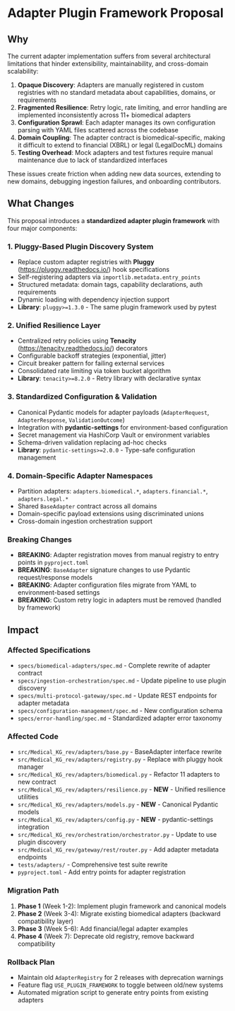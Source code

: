 # Adapter Plugin Framework Proposal

## Why

The current adapter implementation suffers from several architectural limitations that hinder extensibility, maintainability, and cross-domain scalability:

1. **Opaque Discovery**: Adapters are manually registered in custom registries with no standard metadata about capabilities, domains, or requirements
2. **Fragmented Resilience**: Retry logic, rate limiting, and error handling are implemented inconsistently across 11+ biomedical adapters
3. **Configuration Sprawl**: Each adapter manages its own configuration parsing with YAML files scattered across the codebase
4. **Domain Coupling**: The adapter contract is biomedical-specific, making it difficult to extend to financial (XBRL) or legal (LegalDocML) domains
5. **Testing Overhead**: Mock adapters and test fixtures require manual maintenance due to lack of standardized interfaces

These issues create friction when adding new data sources, extending to new domains, debugging ingestion failures, and onboarding contributors.

## What Changes

This proposal introduces a **standardized adapter plugin framework** with four major components:

### 1. Pluggy-Based Plugin Discovery System

- Replace custom adapter registries with **Pluggy** (<https://pluggy.readthedocs.io/>) hook specifications
- Self-registering adapters via `importlib.metadata.entry_points`
- Structured metadata: domain tags, capability declarations, auth requirements
- Dynamic loading with dependency injection support
- **Library**: `pluggy>=1.3.0` - The same plugin framework used by pytest

### 2. Unified Resilience Layer

- Centralized retry policies using **Tenacity** (<https://tenacity.readthedocs.io/>) decorators
- Configurable backoff strategies (exponential, jitter)
- Circuit breaker pattern for failing external services
- Consolidated rate limiting via token bucket algorithm
- **Library**: `tenacity>=8.2.0` - Retry library with declarative syntax

### 3. Standardized Configuration & Validation

- Canonical Pydantic models for adapter payloads (`AdapterRequest`, `AdapterResponse`, `ValidationOutcome`)
- Integration with **pydantic-settings** for environment-based configuration
- Secret management via HashiCorp Vault or environment variables
- Schema-driven validation replacing ad-hoc checks
- **Library**: `pydantic-settings>=2.0.0` - Type-safe configuration management

### 4. Domain-Specific Adapter Namespaces

- Partition adapters: `adapters.biomedical.*`, `adapters.financial.*`, `adapters.legal.*`
- Shared `BaseAdapter` contract across all domains
- Domain-specific payload extensions using discriminated unions
- Cross-domain ingestion orchestration support

### Breaking Changes

- **BREAKING**: Adapter registration moves from manual registry to entry points in `pyproject.toml`
- **BREAKING**: `BaseAdapter` signature changes to use Pydantic request/response models
- **BREAKING**: Adapter configuration files migrate from YAML to environment-based settings
- **BREAKING**: Custom retry logic in adapters must be removed (handled by framework)

## Impact

### Affected Specifications

- `specs/biomedical-adapters/spec.md` - Complete rewrite of adapter contract
- `specs/ingestion-orchestration/spec.md` - Update pipeline to use plugin discovery
- `specs/multi-protocol-gateway/spec.md` - Update REST endpoints for adapter metadata
- `specs/configuration-management/spec.md` - New configuration schema
- `specs/error-handling/spec.md` - Standardized adapter error taxonomy

### Affected Code

- `src/Medical_KG_rev/adapters/base.py` - BaseAdapter interface rewrite
- `src/Medical_KG_rev/adapters/registry.py` - Replace with pluggy hook manager
- `src/Medical_KG_rev/adapters/biomedical.py` - Refactor 11 adapters to new contract
- `src/Medical_KG_rev/adapters/resilience.py` - **NEW** - Unified resilience utilities
- `src/Medical_KG_rev/adapters/models.py` - **NEW** - Canonical Pydantic models
- `src/Medical_KG_rev/adapters/config.py` - **NEW** - pydantic-settings integration
- `src/Medical_KG_rev/orchestration/orchestrator.py` - Update to use plugin discovery
- `src/Medical_KG_rev/gateway/rest/router.py` - Add adapter metadata endpoints
- `tests/adapters/` - Comprehensive test suite rewrite
- `pyproject.toml` - Add entry points for adapter registration

### Migration Path

1. **Phase 1** (Week 1-2): Implement plugin framework and canonical models
2. **Phase 2** (Week 3-4): Migrate existing biomedical adapters (backward compatibility layer)
3. **Phase 3** (Week 5-6): Add financial/legal adapter examples
4. **Phase 4** (Week 7): Deprecate old registry, remove backward compatibility

### Rollback Plan

- Maintain old `AdapterRegistry` for 2 releases with deprecation warnings
- Feature flag `USE_PLUGIN_FRAMEWORK` to toggle between old/new systems
- Automated migration script to generate entry points from existing adapters
